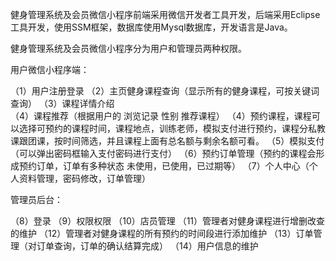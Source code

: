   健身管理系统及会员微信小程序前端采用微信开发者工具开发，后端采用Eclipse工具开发，使用SSM框架，数据库使用Mysql数据库，开发语言是Java。

  健身管理系统及会员微信小程序分为用户和管理员两种权限。

用户微信小程序端：

（1）用户注册登录
（2）主页健身课程查询（显示所有的健身课程，可按关键词查询）
（3）课程详情介绍  
（4）课程推荐（根据用户的 浏览记录  性别 推荐课程）
（4）预约课程，课程可以选择可预约的课程时间，课程地点，训练老师，模拟支付进行预约，课程分私教课跟团课，按时间筛选，并且课程上面有总名额与剩余名额可看。
（5）模拟支付（可以弹出密码框输入支付密码进行支付）
（6）预约订单管理（预约的课程会形成预约订单，订单有多种状态 未使用，已使用，已过期等）
（7）个人中心（个人资料管理，密码修改，订单管理）

管理员后台：

（8）登录
（9）权限权限
（10）店员管理
（11）管理者对健身课程进行增删改查的维护
（12）管理者对健身课程的所有预约的时间段进行添加维护
（13）订单管理（对订单查询，订单的确认结算完成）
（14）用户信息的维护

